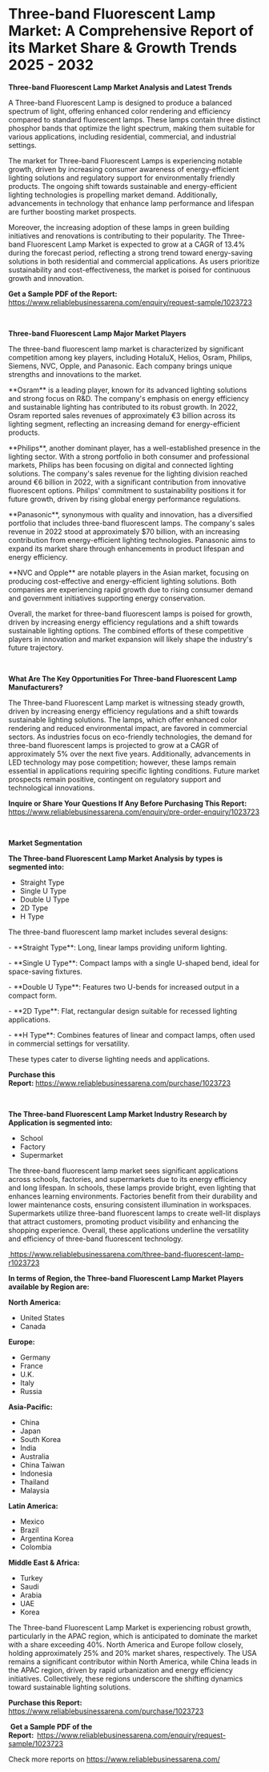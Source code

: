 <p><h1>Three-band Fluorescent Lamp Market: A Comprehensive Report of its Market Share & Growth Trends 2025 - 2032</h1></p><p><strong>Three-band Fluorescent Lamp Market Analysis and Latest Trends</strong></p>
<p><p>A Three-band Fluorescent Lamp is designed to produce a balanced spectrum of light, offering enhanced color rendering and efficiency compared to standard fluorescent lamps. These lamps contain three distinct phosphor bands that optimize the light spectrum, making them suitable for various applications, including residential, commercial, and industrial settings. </p><p>The market for Three-band Fluorescent Lamps is experiencing notable growth, driven by increasing consumer awareness of energy-efficient lighting solutions and regulatory support for environmentally friendly products. The ongoing shift towards sustainable and energy-efficient lighting technologies is propelling market demand. Additionally, advancements in technology that enhance lamp performance and lifespan are further boosting market prospects. </p><p>Moreover, the increasing adoption of these lamps in green building initiatives and renovations is contributing to their popularity. The Three-band Fluorescent Lamp Market is expected to grow at a CAGR of 13.4% during the forecast period, reflecting a strong trend toward energy-saving solutions in both residential and commercial applications. As users prioritize sustainability and cost-effectiveness, the market is poised for continuous growth and innovation.</p></p>
<p><strong>Get a Sample PDF of the Report:&nbsp;</strong> <a href="https://www.reliablebusinessarena.com/enquiry/request-sample/1023723?utm_campaign=2747&utm_medium=2&utm_source=Github&utm_content=ia&utm_term=02032025&utm_id=three-band-fluorescent-lamp">https://www.reliablebusinessarena.com/enquiry/request-sample/1023723</a></p>
<p>&nbsp;</p>
<p><strong>Three-band Fluorescent Lamp Major Market Players</strong></p>
<p><p>The three-band fluorescent lamp market is characterized by significant competition among key players, including HotaluX, Helios, Osram, Philips, Siemens, NVC, Opple, and Panasonic. Each company brings unique strengths and innovations to the market.</p><p>**Osram** is a leading player, known for its advanced lighting solutions and strong focus on R&D. The company's emphasis on energy efficiency and sustainable lighting has contributed to its robust growth. In 2022, Osram reported sales revenues of approximately €3 billion across its lighting segment, reflecting an increasing demand for energy-efficient products.</p><p>**Philips**, another dominant player, has a well-established presence in the lighting sector. With a strong portfolio in both consumer and professional markets, Philips has been focusing on digital and connected lighting solutions. The company's sales revenue for the lighting division reached around €6 billion in 2022, with a significant contribution from innovative fluorescent options. Philips' commitment to sustainability positions it for future growth, driven by rising global energy performance regulations.</p><p>**Panasonic**, synonymous with quality and innovation, has a diversified portfolio that includes three-band fluorescent lamps. The company's sales revenue in 2022 stood at approximately $70 billion, with an increasing contribution from energy-efficient lighting technologies. Panasonic aims to expand its market share through enhancements in product lifespan and energy efficiency.</p><p>**NVC and Opple** are notable players in the Asian market, focusing on producing cost-effective and energy-efficient lighting solutions. Both companies are experiencing rapid growth due to rising consumer demand and government initiatives supporting energy conservation.</p><p>Overall, the market for three-band fluorescent lamps is poised for growth, driven by increasing energy efficiency regulations and a shift towards sustainable lighting options. The combined efforts of these competitive players in innovation and market expansion will likely shape the industry's future trajectory.</p></p>
<p>&nbsp;</p>
<p><strong>What Are The Key Opportunities For Three-band Fluorescent Lamp Manufacturers?</strong></p>
<p><p>The Three-band Fluorescent Lamp market is witnessing steady growth, driven by increasing energy efficiency regulations and a shift towards sustainable lighting solutions. The lamps, which offer enhanced color rendering and reduced environmental impact, are favored in commercial sectors. As industries focus on eco-friendly technologies, the demand for three-band fluorescent lamps is projected to grow at a CAGR of approximately 5% over the next five years. Additionally, advancements in LED technology may pose competition; however, these lamps remain essential in applications requiring specific lighting conditions. Future market prospects remain positive, contingent on regulatory support and technological innovations.</p></p>
<p><strong>Inquire or Share Your Questions If Any Before Purchasing This Report:</strong> <a href="https://www.reliablebusinessarena.com/enquiry/pre-order-enquiry/1023723?utm_campaign=2747&utm_medium=2&utm_source=Github&utm_content=ia&utm_term=02032025&utm_id=three-band-fluorescent-lamp">https://www.reliablebusinessarena.com/enquiry/pre-order-enquiry/1023723</a></p>
<p>&nbsp;</p>
<p><strong>Market Segmentation</strong></p>
<p><strong>The Three-band Fluorescent Lamp Market Analysis by types is segmented into:</strong></p>
<p><ul><li>Straight Type</li><li>Single U Type</li><li>Double U Type</li><li>2D Type</li><li>H Type</li></ul></p>
<p><p>The three-band fluorescent lamp market includes several designs: </p><p>- **Straight Type**: Long, linear lamps providing uniform lighting.</p><p>- **Single U Type**: Compact lamps with a single U-shaped bend, ideal for space-saving fixtures.</p><p>- **Double U Type**: Features two U-bends for increased output in a compact form.</p><p>- **2D Type**: Flat, rectangular design suitable for recessed lighting applications.</p><p>- **H Type**: Combines features of linear and compact lamps, often used in commercial settings for versatility. </p><p>These types cater to diverse lighting needs and applications.</p></p>
<p><strong>Purchase this Report:&nbsp;</strong><a href="https://www.reliablebusinessarena.com/purchase/1023723?utm_campaign=2747&utm_medium=2&utm_source=Github&utm_content=ia&utm_term=02032025&utm_id=three-band-fluorescent-lamp">https://www.reliablebusinessarena.com/purchase/1023723</a></p>
<p>&nbsp;</p>
<p><strong>The Three-band Fluorescent Lamp Market Industry Research by Application is segmented into:</strong></p>
<p><ul><li>School</li><li>Factory</li><li>Supermarket</li></ul></p>
<p><p>The three-band fluorescent lamp market sees significant applications across schools, factories, and supermarkets due to its energy efficiency and long lifespan. In schools, these lamps provide bright, even lighting that enhances learning environments. Factories benefit from their durability and lower maintenance costs, ensuring consistent illumination in workspaces. Supermarkets utilize three-band fluorescent lamps to create well-lit displays that attract customers, promoting product visibility and enhancing the shopping experience. Overall, these applications underline the versatility and efficiency of three-band fluorescent technology.</p></p>
<p><a href="https://www.reliablebusinessarena.com/three-band-fluorescent-lamp-r1023723?utm_campaign=2747&utm_medium=2&utm_source=Github&utm_content=ia&utm_term=02032025&utm_id=three-band-fluorescent-lamp">&nbsp;https://www.reliablebusinessarena.com/three-band-fluorescent-lamp-r1023723</a></p>
<p><strong>In terms of Region, the Three-band Fluorescent Lamp Market Players available by Region are:</strong></p>
<p>
    <p> <strong> North America: </strong>
        <ul>
            <li>United States</li>
            <li>Canada</li>
        </ul>
        </p> 
    <p> <strong> Europe: </strong>
        <ul>
            <li>Germany</li>
            <li>France</li>
            <li>U.K.</li>
            <li>Italy</li>
            <li>Russia</li>
        </ul>
        </p> 
    <p> <strong> Asia-Pacific: </strong>
        <ul>
            <li>China</li>
            <li>Japan</li>
            <li>South Korea</li>
            <li>India</li>
            <li>Australia</li>
            <li>China Taiwan</li>
            <li>Indonesia</li>
            <li>Thailand</li>
            <li>Malaysia</li>
        </ul>
        </p> 
    <p> <strong> Latin America: </strong>
        <ul>
            <li>Mexico</li>
            <li>Brazil</li>
            <li>Argentina Korea</li>
            <li>Colombia</li>
        </ul>
        </p> 
    <p> <strong> Middle East & Africa: </strong>
        <ul>
            <li>Turkey</li>
            <li>Saudi</li>
            <li>Arabia</li>
            <li>UAE</li>
            <li>Korea</li>
        </ul>
    </p>
    </p>
<p><p>The Three-band Fluorescent Lamp Market is experiencing robust growth, particularly in the APAC region, which is anticipated to dominate the market with a share exceeding 40%. North America and Europe follow closely, holding approximately 25% and 20% market shares, respectively. The USA remains a significant contributor within North America, while China leads in the APAC region, driven by rapid urbanization and energy efficiency initiatives. Collectively, these regions underscore the shifting dynamics toward sustainable lighting solutions.</p></p>
<p><strong>Purchase this Report: </strong><a href="https://www.reliablebusinessarena.com/purchase/1023723?utm_campaign=2747&utm_medium=2&utm_source=Github&utm_content=ia&utm_term=02032025&utm_id=three-band-fluorescent-lamp">https://www.reliablebusinessarena.com/purchase/1023723</a></p>
<p>&nbsp;<strong>Get a Sample PDF of the Report:&nbsp;&nbsp;</strong><a href="https://www.reliablebusinessarena.com/enquiry/request-sample/1023723?utm_campaign=2747&utm_medium=2&utm_source=Github&utm_content=ia&utm_term=02032025&utm_id=three-band-fluorescent-lamp">https://www.reliablebusinessarena.com/enquiry/request-sample/1023723</a></p>
<p><strong></strong></p>
<p>Check more reports on <a href="https://www.reliablebusinessarena.com/?utm_campaign=2747&utm_medium=2&utm_source=Github&utm_content=ia&utm_term=02032025&utm_id=three-band-fluorescent-lamp">https://www.reliablebusinessarena.com/</a></p>